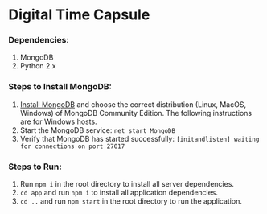 # Digital Time Capsule

### Dependencies:
1. MongoDB
2. Python 2.x

### Steps to Install MongoDB:
1. [Install MongoDB](https://docs.mongodb.com/manual/administration/install-community) and choose the correct distribution (Linux, MacOS, Windows) of MongoDB Community Edition. The following instructions are for Windows hosts.
2. Start the MongoDB service: ```net start MongoDB```
3. Verify that MongoDB has started successfully: ```[initandlisten] waiting for connections on port 27017```

### Steps to Run:
1. Run ```npm i``` in the root directory to install all server dependencies.
2. ```cd app``` and run ```npm i``` to install all application dependencies.
3. ```cd ..``` and run  ```npm start``` in the root directory to run the application.